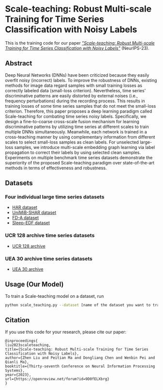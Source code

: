 # Scale-teaching: Robust Multi-scale Training for Time Series Classification with Noisy Labels
This is the training code for our paper [*"Scale-teaching: Robust Multi-scale Training for Time Series Classification with Noisy Labels"*](https://openreview.net/forum?id=9D0fELXbrg) (NeurIPS-23).

## Abstract
Deep Neural Networks (DNNs) have been criticized because they easily overfit noisy (incorrect) labels. 
To improve the robustness of DNNs, existing methods for image data regard samples with small training losses as correctly labeled data (small-loss criterion).
Nevertheless, time series' discriminative patterns are easily distorted by external noises (i.e., frequency perturbations) during the recording process. This results in training losses of some time series samples that do not meet the small-loss criterion.
Therefore, this paper proposes a deep learning paradigm called Scale-teaching for combating time series noisy labels.
Specifically, we design a fine-to-coarse cross-scale fusion mechanism for learning discriminative patterns by utilizing time series at different scales to train multiple DNNs simultaneously.
Meanwhile, each network is trained in a cross-teaching manner by using complementary information from different scales to select small-loss samples as clean labels.
For unselected large-loss samples, we introduce multi-scale embedding graph learning via label propagation to correct their labels by using selected clean samples.
Experiments on multiple benchmark time series datasets demonstrate the superiority of the proposed Scale-teaching paradigm over state-of-the-art methods in terms of effectiveness and robustness.

## Datasets
### Four individual large time series datasets
* [HAR dataset](https://github.com/emadeldeen24/TS-TCC)
* [UniMiB-SHAR dataset](https://github.com/imics-lab/TSAR)
* [FD-A dataset](https://github.com/emadeldeen24/TS-TCC)
* [Sleep-EDF dataset](https://github.com/emadeldeen24/TS-TCC)
### UCR 128 archive time series datasets
* [UCR 128 archive](https://www.cs.ucr.edu/~eamonn/time_series_data_2018/UCRArchive_2018.zip)
### UEA 30 archive time series datasets
* [UEA 30 archive](http://www.timeseriesclassification.com/Downloads/Archives/Multivariate2018_arff.zip)

## Usage (Our Model)
To train a Scale-teaching model on a dataset, run

```bash
python scale_teaching.py --dataset [name of the dataset you want to train]  ...
```

## Citation
If you use this code for your research, please cite our paper:
```
@inproceedings{
liu2023scaleteaching,
title={Scale-teaching: Robust Multi-scale Training for Time Series Classification with Noisy Labels},
author={Zhen Liu and Peitian Ma and Dongliang Chen and Wenbin Pei and Qianli Ma},
booktitle={Thirty-seventh Conference on Neural Information Processing Systems},
year={2023},
url={https://openreview.net/forum?id=9D0fELXbrg}
}
```
